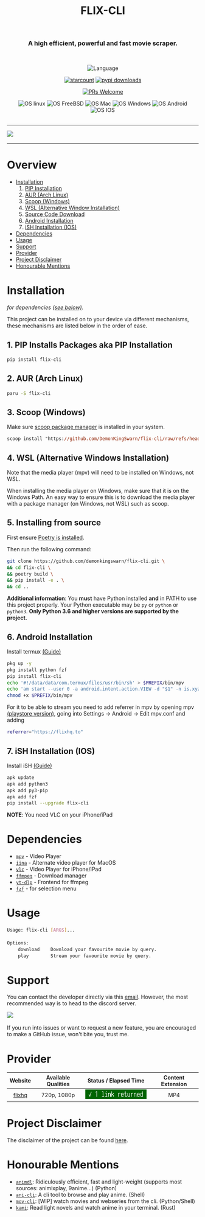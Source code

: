 <h1 align="center">
  FLIX-CLI
</h1>
<br>
<h3 align="center">
  A high efficient, powerful and fast movie scraper.
</h3>

<div align="center">
  <br>

  ![Language](https://img.shields.io/badge/-python-3776AB.svg?style=for-the-badge&logo=python&logoColor=white)
  
  <a href="https://github.com/demonkingswarn/flix-cli"><img src="https://img.shields.io/github/stars/demonkingswarn/flix-cli?color=orange&logo=github&style=flat-square " alt="starcount"></a> <a href="https://pypi.org/project/flix-cli/" ><img src="https://img.shields.io/pypi/dm/flix-cli" alt="pypi downloads" /></a>

  <a href="http://makeapullrequest.com"><img src="https://img.shields.io/badge/PRs-welcome-brightgreen.svg" alt="PRs Welcome"></a>

  <img src="https://img.shields.io/badge/os-linux-brightgreen" alt="OS linux">
  <img src="https://img.shields.io/badge/os-freebsd-brightscreen" alt="OS FreeBSD">
  <img src="https://img.shields.io/badge/os-mac-brightgreen"alt="OS Mac">
  <img src="https://img.shields.io/badge/os-windows-brightgreen" alt="OS Windows">
  <img src="https://img.shields.io/badge/os-android-brightgreen" alt="OS Android">
  <img src="https://img.shields.io/badge/os-ios-brightgreen" alt="OS IOS">
  <br>
</div>

<br>

---

![](./.assets/output.gif)

---

# Overview

- [Installation](#installation)
    1. [PIP Installation](#1-pip-installs-packages-aka-pip-installation)
    2. [AUR (Arch Linux)](#2-aur-arch-linux)
    3. [Scoop (Windows)](#3-scoop-windows)
    4. [WSL (Alternative Window Installation)](#4-wsl-alternative-windows-installation)
    5. [Source Code Download](#5-source-code-download)
    6. [Android Installation](#6-android-installation)
    7. [iSH Installation (IOS)](#7-ish-installation-ios)
- [Dependencies](#dependencies)
- [Usage](#usage)
- [Support](#support)
- [Provider](#provider)
- [Project Disclaimer](#project-disclaimer)
- [Honourable Mentions](#honourable-mentions)

# Installation
<i>for dependencies <a href="https://github.com/DemonKingSwarn/flix-cli#dependencies">(see below)</a>.</i>

This project can be installed on to your device via different mechanisms, these mechanisms are listed below in the order of ease.

## 1. PIP Installs Packages aka PIP Installation
```sh
pip install flix-cli
```

## 2. AUR (Arch Linux)

```sh
paru -S flix-cli
```

## 3. Scoop (Windows)

Make sure [scoop package manager](https://scoop.sh) is installed in your system.

```ps
scoop install "https://github.com/DemonKingSwarn/flix-cli/raw/refs/heads/master/flix-cli.json"
```

## 4. WSL (Alternative Windows Installation)

Note that the media player (mpv) will need to be installed on Windows, not WSL.

When installing the media player on Windows, make sure that it is on the Windows Path. An easy way to ensure this is to download the media player with a package manager (on Windows, not WSL) such as scoop.

## 5. Installing from source

First ensure <a href="https://python-poetry.org/docs/#installation">Poetry is installed</a>.

Then run the following command:

```sh
git clone https://github.com/demonkingswarn/flix-cli.git \
&& cd flix-cli \ 
&& poetry build \ 
&& pip install -e . \ 
&& cd ..
```

<b>Additional information</b>: You <b>must</b> have Python installed <b>and</b> in PATH to use this project properly. Your Python executable may be `py` or `python` or `python3`. <b>Only Python 3.6 and higher versions are supported by the project.</b>

## 6. Android Installation
Install termux <a href="https://termux.com">(Guide)</a>
```sh
pkg up -y
pkg install python fzf
pip install flix-cli
echo '#!/data/data/com.termux/files/usr/bin/sh' > $PREFIX/bin/mpv
echo 'am start --user 0 -a android.intent.action.VIEW -d "$1" -n is.xyz.mpv/.MPVActivity &' >> $PREFIX/bin/mpv
chmod +x $PREFIX/bin/mpv
```

For it to be able to stream you need to add referrer in mpv by opening mpv <a href="https://play.google.com/store/apps/details?id=is.xyz.mpv">(playstore version)</a>, going into Settings -> Android -> Edit mpv.conf and adding
```sh
referrer="https://flixhq.to"
```

## 7. iSH Installation (IOS)
Install iSH <a href="https://apps.apple.com/us/app/ish-shell/id1436902243">(Guide)</a>
```sh
apk update
apk add python3
apk add py3-pip
apk add fzf
pip install --upgrade flix-cli
```

**NOTE**: You need VLC on your iPhone/iPad

# Dependencies
- [`mpv`](https://mpv.io) - Video Player
- [`iina`](https://iina.io) - Alternate video player for MacOS
- [`vlc`](https://apps.apple.com/us/app/vlc-media-player/id650377962) - Video Player for iPhone/iPad
- [`ffmpeg`](https://github.com/FFmpeg/FFmpeg) - Download manager
- [`yt-dlp`](https://github.com/yt-dlp/yt-dlp) - Frontend for ffmpeg
- [`fzf`](https://github.com/junegunn/fzf) - for selection menu

# Usage

```sh
Usage: flix-cli [ARGS]...

Options:
    download    Download your favourite movie by query.
    play        Stream your favourite movie by query.
```

# Support
You can contact the developer directly via this <a href="mailto:swarn@demonkingswarn.ml">email</a>. However, the most recommended way is to head to the discord server.

<a href="https://discord.gg/JF85vTkDyC"><img src="https://invidget.switchblade.xyz/JF85vTkDyC"></a>

If you run into issues or want to request a new feature, you are encouraged to make a GitHub issue, won't bite you, trust me.

# Provider
| Website                                      | Available Qualities | Status / Elapsed Time                                                                                    | Content Extension   |
| :------------------------------------------: | :-----------------: | :----:                                                                                                   | :-----------------: |
| [flixhq](https://flixhq.to)                  | 720p, 1080p         | <img height="25" src="https://github.com/DemonKingSwarn/flix-status/raw/master/images/gdriveplayer.jpg"> | MP4                 |

# Project Disclaimer
The disclaimer of the project  can be found <a href="https://github.com/demonkingswarn/flix-cli/blob/master/disclaimer.org">here</a>.

# Honourable Mentions

- [`animdl`](https://github.com/justfoolingaround/animdl): Ridiculously efficient, fast and light-weight (supports most sources: animixplay, 9anime...) (Python)
- [`ani-cli`](https://github.com/pystardust/ani-cli): A cli tool to browse and play anime. (Shell)
- [`mov-cli`](https://github.com/mov-cli/mov-cli): [WIP] watch movies and webseries from the cli. (Python/Shell)
- [`kami`](https://github.com/mrfluffy-dev/kami): Read light novels and watch anime in your terminal. (Rust)
